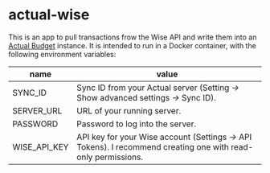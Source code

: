 # actual-wise
This is an app to pull transactions frow the Wise API and write them into an [Actual Budget](https://github.com/actualbudget/actual) instance. It is intended to run in a Docker container, with the following environment variables:
<table class="tg">
<thead>
  <tr>
    <th class="tg-1wig">name</th>
    <th class="tg-1wig">value</th>
  </tr>
</thead>
<tbody>
  <tr>
    <td class="tg-0lax">SYNC_ID</td>
    <td class="tg-0lax">Sync ID from your Actual server (Setting <span style="font-weight:400;font-style:italic;text-decoration:none">→</span> Show advanced settings <span style="font-weight:400;font-style:italic;text-decoration:none">→</span> Sync ID).</td>
  </tr>
  <tr>
    <td class="tg-0lax">SERVER_URL</td>
    <td class="tg-0lax">URL of your running server.</td>
  </tr>
  <tr>
    <td class="tg-0lax">PASSWORD</td>
    <td class="tg-0lax">Password to log into the server.</td>
  </tr>
  <tr>
    <td class="tg-0lax">WISE_API_KEY</td>
    <td class="tg-0lax">API key for your Wise account (Settings <span style="font-style:italic">→ </span>API Tokens). I recommend creating one with read-only permissions.</td>
  </tr>
</tbody>
</table>